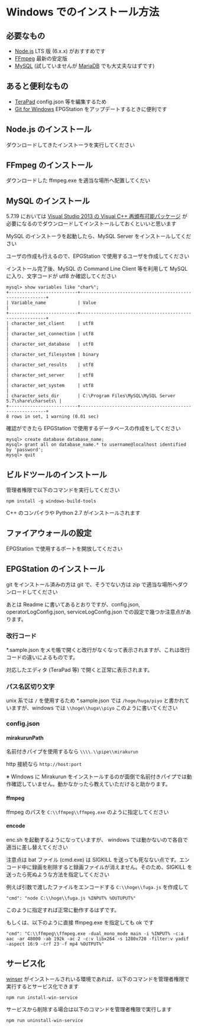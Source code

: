 Windows でのインストール方法
===

## 必要なもの

* [Node.js](https://nodejs.org/ja/) LTS 版 (6.x.x) がおすすめです
* [FFmpeg](http://ffmpeg.org/download.html) 最新の安定版
* [MySQL](https://dev.mysql.com/) (試していませんが [MariaDB](https://mariadb.org/) でも大丈夫なはずです)

## あると便利なもの

* [TeraPad](http://www5f.biglobe.ne.jp/~t-susumu/) config.json 等を編集するため
* [Git for Windows](https://git-for-windows.github.io/) EPGStation をアップデートするときに便利です

## Node.js のインストール

ダウンロードしてきたインストーラを実行してください

## FFmpeg のインストール

ダウンロードした ffmpeg.exe を適当な場所へ配置してくだい

## MySQL のインストール

5.7.19 においては [ Visual Studio 2013 の Visual C++ 再頒布可能パッケージ](https://www.microsoft.com/ja-jp/download/details.aspx?id=40784) が必要になるのでダウンロードしてインストールしておくといいと思います

MySQL のインストーラを起動したら、MySQL Server をインストールしてください

ユーザの作成も行えるので、EPGStation で使用するユーザを作成してください

インストール完了後、MySQL の Command Line Client 等を利用して MySQL に入り、文字コードが utf8 か確認してください

```
mysql> show variables like "char%";
+--------------------------+---------------------------------------------------------+
| Variable_name            | Value                                                   |
+--------------------------+---------------------------------------------------------+
| character_set_client     | utf8                                                    |
| character_set_connection | utf8                                                    |
| character_set_database   | utf8                                                    |
| character_set_filesystem | binary                                                  |
| character_set_results    | utf8                                                    |
| character_set_server     | utf8                                                    |
| character_set_system     | utf8                                                    |
| character_sets_dir       | C:\Program Files\MySQL\MySQL Server 5.7\share\charsets\ |
+--------------------------+---------------------------------------------------------+
8 rows in set, 1 warning (0.01 sec)
```

確認ができたら EPGStation で使用するデータベースの作成をしてください

```
mysql> create database database_name;
mysql> grant all on database_name.* to username@localhost identified by 'password';
mysql> quit
```

## ビルドツールのインストール

管理者権限で以下のコマンドを実行してください

```
npm install -g windows-build-tools

```
C++ のコンパイラや Python 2.7 がインストールされます

## ファイアウォールの設定
EPGStation で使用するポートを開放してください

## EPGStation のインストール

git をインストール済みの方は git で、そうでない方は zip で適当な場所へダウンロードしてください

あとは Readme に書いてあるとおりですが、config.json, operatorLogConfig.json, serviceLogConfig.json での設定で幾つか注意点があります。

### 改行コード

*.sample.json をメモ帳で開くと改行がなくなって表示されますが、これは改行コードの違いによるものです。

対応したエディタ (TeraPad 等) で開くと正常に表示されます。

### パス名区切り文字

unix 系では ```/``` を使用するため *.sample.json では ```/hoge/huga/piyo``` と書かれていますが、windows では ```\\hoge\\huga\\piyo``` このように書いてください

### config.json

#### mirakurunPath

名前付きパイプを使用するなら ```\\\\.\\pipe\\mirakurun```

http 接続なら ```http://host:port```

※ Windows に Mirakurun をインストールするのが面倒で名前付きパイプでは動作確認していません。動かなかったら教えていただけると助かります。

#### ffmpeg

ffmpeg のパスを ```C:\\ffmpeg\\ffmpeg.exe``` のように指定してください

#### encode

enc.sh を起動するようになっていますが、 windows では動かないので各自で適当に差し替えてください

注意点は bat ファイル (cmd.exe) は SIGKILL を送っても死なない点です。エンコード中に録画を削除すると録画ファイルが消えません。そのため、SIGKILL を送ったら死ぬような方法を指定してください

例えば引数で渡したファイルをエンコードする ```C:\\hoge\\fuga.js``` を作成して

```
"cmd": "node C:\\hoge\\fuga.js %INPUT% %OUTUPUT%"
```

このように指定すれば正常に動作するはずです。

もしくは、以下のように直接 ffmpeg.exe を指定しても ok です

```
"cmd": "C:\\ffmpeg\\ffmpeg.exe -dual_mono_mode main -i %INPUT% -c:a aac -ar 48000 -ab 192k -ac 2 -c:v libx264 -s 1280x720 -filter:v yadif -aspect 16:9 -crf 23 -f mp4 %OUTPUT%"
```

## サービス化
[winser](https://github.com/jfromaniello/winser) がインストールされいる環境であれば、以下のコマンドを管理者権限で実行するとサービス化できます

```
npm run install-win-service
```

サービスから削除する場合は以下のコマンドを管理者権限で実行します

```
npm run uninstall-win-service
```